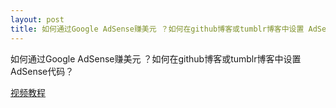 ```yaml
---
layout: post
title: 如何通过Google AdSense赚美元 ？如何在github博客或tumblr博客中设置 AdSense代码？
---
```


如何通过Google AdSense赚美元 ？如何在github博客或tumblr博客中设置 AdSense代码？

[视频教程](https://www.youtube.com/watch?v=tDJzAAVdncQ&feature=youtu.be)
